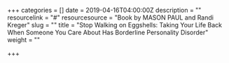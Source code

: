 +++
categories = []
date = 2019-04-16T04:00:00Z
description = ""
resourcelink = "#"
resourcesource = "Book by MASON PAUL and Randi Kreger"
slug = ""
title = "Stop Walking on Eggshells: Taking Your Life Back When Someone You Care About Has Borderline Personality Disorder"
weight = ""

+++
